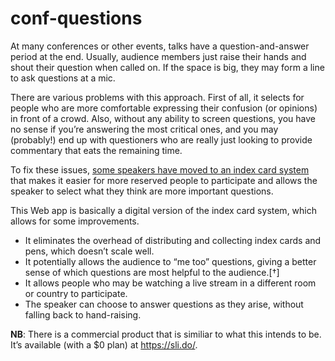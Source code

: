 # conf-questions

At many conferences or other events, talks have a question-and-answer period at the end. Usually, audience members just raise their hands and shout their question when called on. If the space is big, they may form a line to ask questions at a mic.

There are various problems with this approach. First of all, it selects for people who are more comfortable expressing their confusion (or opinions) in front of a crowd. Also, without any ability to screen questions, you have no sense if you’re answering the most critical ones, and you may (probably!) end up with questioners who are really just looking to provide commentary that eats the remaining time.

To fix these issues, [some speakers have moved to an index card system](http://blog.valerieaurora.org/2015/06/23/ban-boring-mike-based-qa-sessions-and-use-index-cards-instead/) that makes it easier for more reserved people to participate and allows the speaker to select what they think are more important questions.

This Web app is basically a digital version of the index card system, which allows for some improvements.

* It eliminates the overhead of distributing and collecting index cards and pens, which doesn’t scale well.
* It potentially allows the audience to “me too” questions, giving a better sense of which questions are most helpful to the audience.[†]
* It allows people who may be watching a live stream in a different room or country to participate.
* The speaker can choose to answer questions as they arise, without falling back to hand-raising.

**NB**: There is a commercial product that is similiar to what this intends to be. It’s available (with a $0 plan) at https://sli.do/.
